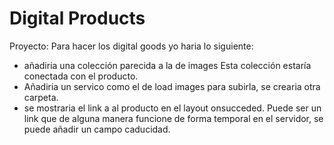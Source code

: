 Digital Products
================

Proyecto:
Para hacer los digital goods yo haria lo siguiente:
- añadiria una colección parecida a la de images
Esta colección estaría conectada con el producto.
- Añadiria un servico como el de load images para subirla, se crearia otra carpeta.
- se mostraria el link a al producto en el layout onsucceded. Puede ser un link que de alguna manera funcione de forma temporal en el servidor, se puede añadir un campo caducidad.
